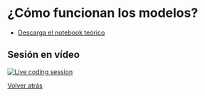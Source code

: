 # ¿Cómo funcionan los modelos?

- [Descarga el notebook teórico][tutorial]

## Sesión en vídeo

[![Live coding session][youtube-image]][youtube-video]

[Volver atrás](../.)

<!-- LINKS -->

[tutorial]:how-models-work.ipynb
[youtube-image]:http://img.youtube.com/vi/0FPsQSAOGDw/0.jpg
[youtube-video]:https://youtu.be/0FPsQSAOGDw
